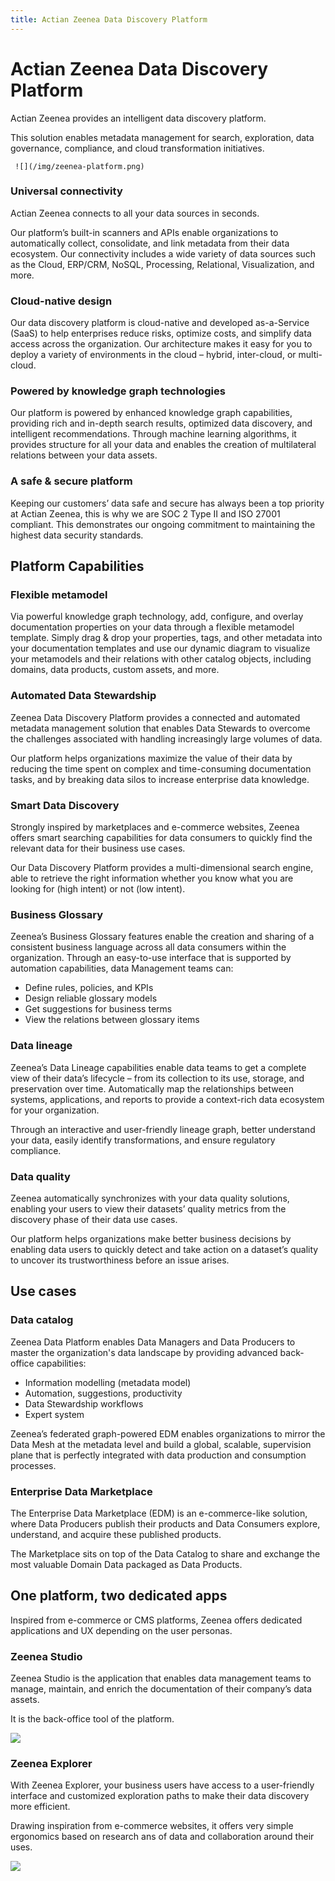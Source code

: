 ```yaml
---
title: Actian Zeenea Data Discovery Platform
---
```

<head>
    <meta name="algolia-site-verification" content="B703B3BAFE42676B" />
    <title>Algolia Verification</title>
</head>

# Actian Zeenea Data Discovery Platform

Actian Zeenea provides an intelligent data discovery platform.

This solution enables metadata management for search, exploration, data governance, compliance, and cloud transformation initiatives.

     ![](/img/zeenea-platform.png)

### Universal connectivity

Actian Zeenea connects to all your data sources in seconds.

Our platform’s built-in scanners and APIs enable organizations to automatically collect, consolidate, and link metadata from their data ecosystem. Our connectivity includes a wide variety of data sources such as the Cloud, ERP/CRM, NoSQL, Processing, Relational, Visualization, and more.

### Cloud-native design
Our data discovery platform is cloud-native and developed as-a-Service (SaaS) to help enterprises reduce risks, optimize costs, and simplify data access across the organization. Our architecture makes it easy for you to deploy a variety of environments in the cloud – hybrid, inter-cloud, or multi-cloud.

### Powered by knowledge graph technologies

Our platform is powered by enhanced knowledge graph capabilities, providing rich and in-depth search results, optimized data discovery, and intelligent recommendations. Through machine learning algorithms, it provides structure for all your data and enables the creation of multilateral relations between your data assets.

### A safe & secure platform

Keeping our customers’ data safe and secure has always been a top priority at Actian Zeenea, this is why we are SOC 2 Type II and ISO 27001 compliant. This demonstrates our ongoing commitment to maintaining the highest data security standards.

## Platform Capabilities

### Flexible metamodel
Via powerful knowledge graph technology, add, configure, and overlay documentation properties on your data through a flexible metamodel template. Simply drag & drop your properties, tags, and other metadata into your documentation templates and use our dynamic diagram to visualize your metamodels and their relations with other catalog objects, including domains, data products, custom assets, and more.

### Automated Data Stewardship
Zeenea Data Discovery Platform provides a connected and automated metadata management solution that enables Data Stewards to overcome the challenges associated with handling increasingly large volumes of data.

Our platform helps organizations maximize the value of their data by reducing the time spent on complex and time-consuming documentation tasks, and by breaking data silos to increase enterprise data knowledge.

### Smart Data Discovery
Strongly inspired by marketplaces and e-commerce websites, Zeenea offers smart searching capabilities for data consumers to quickly find the relevant data for their business use cases.

Our Data Discovery Platform provides a multi-dimensional search engine, able to retrieve the right information whether you know what you are looking for (high intent) or not (low intent).

### Business Glossary
Zeenea’s Business Glossary features enable the creation and sharing of a consistent business language across all data consumers within the organization. Through an easy-to-use interface that is supported by automation capabilities, data Management teams can:

* Define rules, policies, and KPIs
* Design reliable glossary models
* Get suggestions for business terms
* View the relations between glossary items

###  Data lineage
Zeenea’s Data Lineage capabilities enable data teams to get a complete view of their data’s lifecycle – from its collection to its use, storage, and preservation over time. Automatically map the relationships between systems, applications, and reports to provide a context-rich data ecosystem for your organization.

Through an interactive and user-friendly lineage graph, better understand your data, easily identify transformations, and ensure regulatory compliance.

### Data quality
Zeenea automatically synchronizes with your data quality solutions, enabling your users to view their datasets’ quality metrics from the discovery phase of their data use cases.

Our platform helps organizations make better business decisions by enabling data users to quickly detect and take action on a dataset’s quality to uncover its trustworthiness before an issue arises.

## Use cases

### Data catalog
Zeenea Data Platform enables Data Managers and Data Producers to master the organization's data landscape by providing advanced back-office capabilities:

* Information modelling (metadata model)
* Automation, suggestions, productivity
* Data Stewardship workflows
* Expert system

Zeenea’s federated graph-powered EDM enables organizations to mirror the Data Mesh at the metadata level and build a global, scalable, supervision plane that is perfectly integrated with data production and consumption processes.

### Enterprise Data Marketplace
The Enterprise Data Marketplace (EDM) is an e-commerce-like solution, where Data Producers publish their products and Data Consumers explore, understand, and acquire these published products.

The Marketplace sits on top of the Data Catalog to share and exchange the most valuable Domain Data packaged as Data Products.

## One platform, two dedicated apps
Inspired from e-commerce or CMS platforms, Zeenea offers dedicated applications and UX depending on the user personas.

### Zeenea Studio
Zeenea Studio is the application that enables data management teams to manage, maintain, and enrich the documentation of their company’s data assets.

It is the back-office tool of the platform.

  ![](/img/zeenea-studio-intro.png)

### Zeenea Explorer
With Zeenea Explorer, your business users have access to a user-friendly interface and customized exploration paths to make their data discovery more efficient.

Drawing inspiration from e-commerce websites, it offers very simple ergonomics based on research ans of data and collaboration around their uses.

  ![](/img/zeenea-explorer.png)
